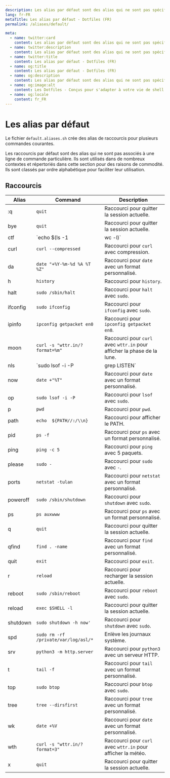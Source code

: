 ```yaml
---
description: Les alias par défaut sont des alias qui ne sont pas spécifiques à une ligne de commande spécifique. Ce sont des alias courants qui sont utilisés dans de nombreux contextes différents et qui sont répertoriés dans cette section pour des raisons de commodité.
lang: fr-FR
metaTitle: Les alias par défaut - Dotfiles (FR)
permalink: /aliases/default/

meta:
  - name: twitter:card
    content: Les alias par défaut sont des alias qui ne sont pas spécifiques à une ligne de commande spécifique. Ce sont des alias courants qui sont utilisés dans de nombreux contextes différents et qui sont répertoriés dans cette section pour des raisons de commodité.
  - name: twitter:description
    content: Les alias par défaut sont des alias qui ne sont pas spécifiques à une ligne de commande spécifique. Ce sont des alias courants qui sont utilisés dans de nombreux contextes différents et qui sont répertoriés dans cette section pour des raisons de commodité.
  - name: twitter:title
    content: Les alias par défaut - Dotfiles (FR)
  - name: og:title
    content: Les alias par défaut - Dotfiles (FR)
  - name: og:description
    content: Les alias par défaut sont des alias qui ne sont pas spécifiques à une ligne de commande spécifique. Ce sont des alias courants qui sont utilisés dans de nombreux contextes différents et qui sont répertoriés dans cette section pour des raisons de commodité.
  - name: og:image:alt
    content: Les Dotfiles - Conçus pour s'adapter à votre vie de shell
  - name: og:locale
    content: fr_FR
---
```


# Les alias par défaut

Le fichier `default.aliases.sh` crée des alias de raccourcis pour plusieurs
commandes courantes.

Les raccourcis par défaut sont des alias qui ne sont pas associés à une ligne de
commande particulière. Ils sont utilisés dans de nombreux contextes et
répertoriés dans cette section pour des raisons de commodité. Ils sont classés
par ordre alphabétique pour faciliter leur utilisation.

## Raccourcis

| Alias | Command | Description |
| ----- | ----- | ----- |
| :q    | `quit` | Raccourci pour quitter la session actuelle. |
| bye   | `quit` | Raccourci pour quitter la session actuelle. |
| ctf   | `echo $(ls -1 | wc -l)` | Compte le nombre de fichiers dans le répertoire actuel. |
| curl  | `curl --compressed` | Raccourci pour `curl` avec compression. |
| da    | `date "+%Y-%m-%d %A %T %Z"` | Raccourci pour `date` avec un format personnalisé. |
| h     | `history` | Raccourci pour `history`. |
| halt  | `sudo /sbin/halt` | Raccourci pour `halt` avec `sudo`. |
| ifconfig | `sudo ifconfig` | Raccourci pour `ifconfig` avec `sudo`. |
| ipinfo | `ipconfig getpacket en0` | Raccourci pour `ipconfig getpacket en0`. |
| moon  | `curl -s "wttr.in/?format=%m"` | Raccourci pour `curl` avec `wttr.in` pour afficher la phase de la lune. |
| nls   | `sudo lsof -i -P | grep LISTEN` | Raccourci pour `lsof` avec `sudo`. |
| now   | `date +"%T"` | Raccourci pour `date` avec un format personnalisé. |
| op    | `sudo lsof -i -P` | Raccourci pour `lsof` avec `sudo`. |
| p     | `pwd` | Raccourci pour `pwd`. |
| path  | `echo  ${PATH//:/\\n}` | Raccourci pour afficher le PATH. |
| pid   | `ps -f` | Raccourci pour `ps` avec un format personnalisé. |
| ping  | `ping -c 5` | Raccourci pour `ping` avec 5 paquets. |
| please | `sudo -` | Raccourci pour `sudo` avec `-`. |
| ports | `netstat -tulan` | Raccourci pour `netstat` avec un format personnalisé. |
| poweroff | `sudo /sbin/shutdown` | Raccourci pour `shutdown` avec `sudo`. |
| ps | `ps auxwww` | Raccourci pour `ps` avec un format personnalisé. |
| q | `quit` | Raccourci pour quitter la session actuelle. |
| qfind | `find . -name` | Raccourci pour `find` avec un format personnalisé. |
| quit | `exit` | Raccourci pour `exit`. |
| r | `reload` | Raccourci pour recharger la session actuelle. |
| reboot | `sudo /sbin/reboot` | Raccourci pour `reboot` avec `sudo`. |
| reload | `exec $SHELL -l` | Raccourci pour quitter la session actuelle. |
| shutdown | `sudo shutdown -h now'` | Raccourci pour `shutdown` avec `sudo`. |
| spd | `sudo rm -rf /private/var/log/asl/*` | Enlève les journaux système. |
| srv | `python3 -m http.server` | Raccourci pour `python3` avec un serveur HTTP. |
| t | `tail -f` | Raccourci pour `tail` avec un format personnalisé. |
| top | `sudo btop` | Raccourci pour `btop` avec `sudo`. |
| tree | `tree --dirsfirst` | Raccourci pour `tree` avec un format personnalisé. |
| wk | `date +%V` | Raccourci pour `date` avec un format personnalisé. |
| wth | `curl -s "wttr.in/?format=3"` | Raccourci pour `curl` avec `wttr.in` pour afficher la météo. |
| x | `quit` | Raccourci pour quitter la session actuelle. |
